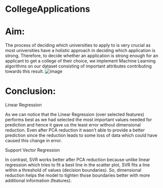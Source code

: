 # CollegeApplications


# Aim:
The process of deciding which universities to apply to is very crucial as most universities have a holistic approach in deciding which application is strong. Therefore, to decide whether an application is strong enough for an applicant to get a college of their choice, we implement Machine Learning algorithms on our  dataset consisting of important attributes contributing towards this result. ![image](https://user-images.githubusercontent.com/67019064/230849964-dbbaa05a-c21f-474f-aa77-20fd2b654fad.png)


# Conclusion:
Linear Regression

As we can notice that the Linear Regression (over selected features) performs best as we had selected the most important values needed for prediction and hence it gave us the least error without dimensional reduction. Even after PCA reduction it wasn't able to provide a better prediction since the reduction leads to some loss of data which could have caused this change in error.

Support Vector Regression

In contrast, SVR works better after PCA reduction because unlike linear regression which tries to fit a best line in the scatter plot, SVR fits a line within a threshold of values (decision boundaries). So, dimensional reduction helps the model to tighten those boundaries better with more additional information (features).

